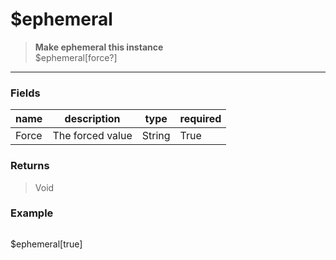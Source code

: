 # **$ephemeral**
> **Make ephemeral this instance** <br/>
> $ephemeral[force?]
- - -

### Fields
| name | description | type | required |
|------|-------------|------|----------|
| Force | The forced value | String | True |

### Returns
> Void

### Example
> ```php
$ephemeral[true]
```